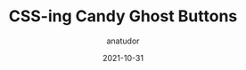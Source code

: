 ---
author: anatudor
date: 2021-10-31
publisher: css
tags:
  - css
target_url: https://css-tricks.com/css-ing-candy-ghost-buttons/
title: CSS-ing Candy Ghost Buttons
---